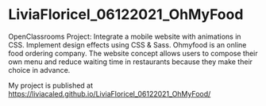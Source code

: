 # LiviaFloricel_06122021_OhMyFood

OpenClassrooms Project: Integrate a mobile website with animations in CSS. Implement design effects using CSS & Sass. 
Ohmyfood is an online food ordering company. The website concept allows users to compose their own menu and reduce waiting time in restaurants because they make their choice in advance. 

My project is published at https://liviacaled.github.io/LiviaFloricel_06122021_OhMyFood/
